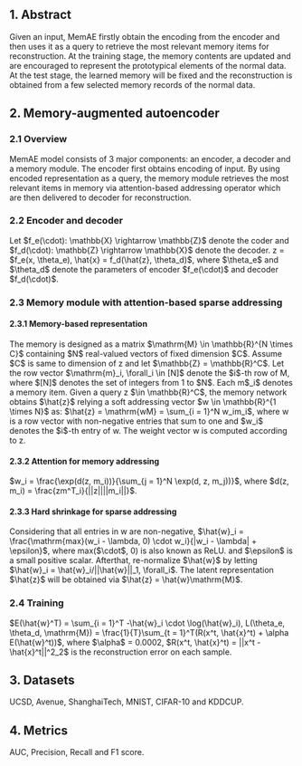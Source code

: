 <h2>1. Abstract</h2>
Given an input, MemAE firstly obtain the encoding from the encoder and then uses it as a query to retrieve the most relevant memory items for reconstruction. At the training stage, the memory contents are updated and are encouraged to represent the prototypical elements of the normal data. At the test stage, the learned memory will be fixed and the reconstruction is obtained from a few selected memory records of the normal data.
<h2>2. Memory-augmented autoencoder</h2>
<h3>2.1 Overview</h3>
MemAE model consists of 3 major components: an encoder, a decoder and a memory module. The encoder first obtains encoding of input. By using encoded representation as a query, the memory module retrieves the most relevant items in memory via attention-based addressing operator which are then delivered to decoder for reconstruction.
<h3>2.2 Encoder and decoder</h3>
Let $f_e(\cdot): \mathbb{X} \rightarrow \mathbb{Z}$ denote the coder and $f_d(\cdot): \mathbb{Z} \rightarrow \mathbb{X}$  denote the decoder. z = $f_e(x, \theta_e), \hat{x} = f_d(\hat{z}, \theta_d)$, where $\theta_e$ and $\theta_d$ denote the parameters of encoder $f_e(\cdot)$ and decoder $f_d(\cdot)$. 
<h3>2.3 Memory module with attention-based sparse addressing</h3>
<h4>2.3.1 Memory-based representation</h3>
The memory is designed as a matrix $\mathrm{M} \in \mathbb{R}^{N \times C}$ containing $N$ real-valued vectors of fixed dimension $C$. Assume $C$ is same to dimension of z and let $\mathbb{Z} = \mathbb{R}^C$. Let the row vector $\mathrm{m}_i, \forall_i \in [N]$ denote the $i$-th row of M, where $[N]$ denotes the set of integers from 1 to $N$. Each m$_i$ denotes a memory item. Given a query z $\in \mathbb{R}^C$, the memory network obtains $\hat{z}$ relying a soft addressing vector $w \in \mathbb{R}^{1 \times N}$ as: $\hat{z} = \mathrm{wM} = \sum_{i = 1}^N w_im_i$, where w is a row vector with non-negative entries that sum to one and $w_i$ denotes the $i$-th entry of w. The weight vector w is computed according to z.
<h4>2.3.2 Attention for memory addressing</h4>
$w_i = \frac{\exp(d(z, m_i))}{\sum_{j = 1}^N \exp(d, z, m_j))}$, where $d(z, m_i) = \frac{zm^T_i}{||z||||m_i||}$.
<h4>2.3.3 Hard shrinkage for sparse addressing</h4>
Considering that all entries in w are non-negative, $\hat{w}_i = \frac{\mathrm{max}(w_i - \lambda, 0) \cdot w_i}{|w_i - \lambda| + \epsilon}$, where max($\cdot$, 0) is also known as ReLU. and $\epsilon$ is a small positive scalar. Afterthat, re-normalize $\hat{w}$ by letting $\hat{w}_i = \hat{w}_i/||\hat{w}||_1, \forall_i$. The latent representation $\hat{z}$ will be obtained via $\hat{z} = \hat{w}\mathrm{M}$. 
<h3>2.4 Training</h3>
$E(\hat{w}^T) = \sum_{i = 1}^T -\hat{w}_i \cdot \log(\hat{w}_i), L(\theta_e, \theta_d, \mathrm{M}) = \frac{1}{T}\sum_{t = 1}^T(R(x^t, \hat{x}^t) + \alpha E(\hat{w}^t))$, where $\alpha$ = 0.0002, $R(x^t, \hat{x}^t) = ||x^t - \hat{x}^t||^2_2$ is the reconstruction error on each sample.
<h2>3. Datasets</h2>
UCSD, Avenue, ShanghaiTech, MNIST, CIFAR-10 and KDDCUP.
<h2>4. Metrics</h2>
AUC, Precision, Recall and F1 score.